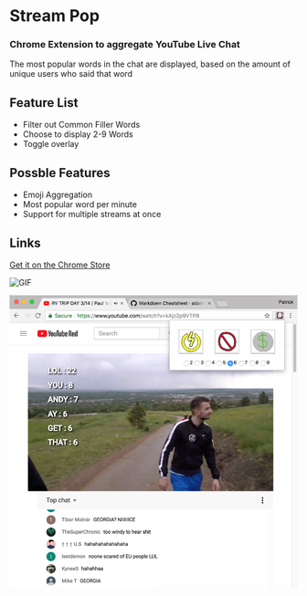 # Stream Pop
### Chrome Extension to aggregate YouTube Live Chat
The most popular words in the chat are displayed, based on the amount of unique users who said that word

## Feature List
  * Filter out Common Filler Words
  * Choose to display 2-9 Words
  * Toggle overlay


## Possble Features
  * Emoji Aggregation
  * Most popular word per minute
  * Support for multiple streams at once

## Links

[Get it on the Chrome Store](https://www.google.com)

![GIF](https://github.com/shopped/StreamPop/blob/master/8mbstreampop.gif?raw=true "See it in action")

![Screenshot](https://raw.githubusercontent.com/shopped/StreamPop/master/Screenshot.png "Screenshot")